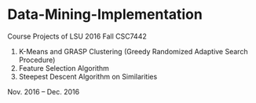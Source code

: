 # Data-Mining-Implementation
Course Projects of LSU 2016 Fall CSC7442

1.	K-Means and GRASP Clustering (Greedy Randomized Adaptive Search Procedure)
2.	Feature Selection Algorithm 
3.	Steepest Descent Algorithm on Similarities 

Nov. 2016 – Dec. 2016
